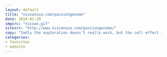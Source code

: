 ```yaml
---
layout: default
title: "nissanusa.com/passiongenome"
date: 2014-01-29
imgsrc: "nissan.gif"
sitesrc: "http://www.nissanusa.com/passiongenome/"
copy: "Sadly the exploration doesn't really work, but the cell effect is neat. I do think they pushed the info graphic look a bit farther than necessary, but I like the idea of the web that builds around a person."
categories:
- favorites
- website
---
```


    
  
    

    
    